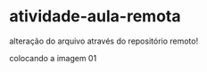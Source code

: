 # atividade-aula-remota

alteração do arquivo através do repositório remoto!

colocando a imagem 01
